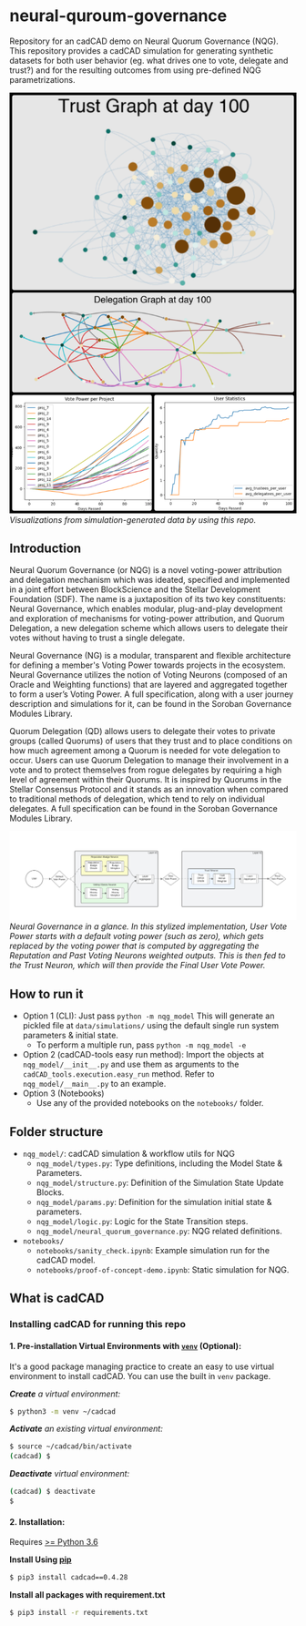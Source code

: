 # neural-quroum-governance

Repository for an cadCAD demo on Neural Quorum Governance (NQG). This repository provides a cadCAD simulation for generating synthetic datasets for both user behavior (eg. what drives one to vote, delegate and trust?) and for the resulting outcomes from using pre-defined NQG parametrizations.

![Collage](assets/collage_nqg_demo.png "Title")
*Visualizations from simulation-generated data by using this repo.*

## Introduction 

Neural Quorum Governance (or NQG) is a novel voting-power attribution and delegation mechanism which was ideated, specified and implemented in a joint effort between BlockScience and the Stellar Development Foundation (SDF). The name is a juxtaposition of its two key constituents: Neural Governance, which enables modular, plug-and-play development and exploration of mechanisms for voting-power attribution, and Quorum Delegation, a new delegation scheme which allows users to delegate their votes without having to trust a single delegate.

Neural Governance (NG) is a modular, transparent and flexible architecture for defining a member's Voting Power towards projects in the ecosystem. Neural Governance utilizes the notion of Voting Neurons (composed of an Oracle and Weighting functions) that are layered and aggregated together to form a user’s Voting Power. A full specification, along with a user journey description and simulations for it, can be found in the Soroban Governance Modules Library.

Quorum Delegation (QD) allows users to delegate their votes to private groups (called Quorums) of users that they trust and to place conditions on how much agreement among a Quorum is needed for vote delegation to occur. Users can use Quorum Delegation to manage their involvement in a vote and to protect themselves from rogue delegates by requiring a high level of agreement within their Quorums. It is inspired by Quorums in the Stellar Consensus Protocol and it stands as an innovation when compared to traditional methods of delegation, which tend to rely on individual delegates. A full specification can be found in the Soroban Governance Modules Library.

![Collage](assets/nqg.png "Title")
*Neural Governance in a glance. In this stylized implementation, User Vote Power starts with a default voting power (such as zero), which gets replaced by the voting power that is computed by aggregating the Reputation and Past Voting Neurons weighted outputs. This is then fed to the Trust Neuron, which will then provide the Final User Vote Power.*


## How to run it

- Option 1 (CLI): Just pass `python -m nqg_model`
This will generate an pickled file at `data/simulations/` using the default single run
system parameters & initial state.
    - To perform a multiple run, pass `python -m nqg_model -e`
- Option 2 (cadCAD-tools easy run method): Import the objects at `nqg_model/__init__.py`
and use them as arguments to the `cadCAD_tools.execution.easy_run` method. Refer to `nqg_model/__main__.py` to an example.
- Option 3 (Notebooks)
  - Use any of the provided notebooks on the `notebooks/` folder.

## Folder structure

- `nqg_model/`: cadCAD simulation & workflow utils for NQG
  - `nqg_model/types.py`: Type definitions, including the Model State & Parameters.
  - `nqg_model/structure.py`: Definition of the Simulation State Update Blocks.
  - `nqg_model/params.py`: Definition for the simulation initial state & parameters.
  - `nqg_model/logic.py`: Logic for the State Transition steps. 
  - `nqg_model/neural_quorum_governance.py`: NQG related definitions.
- `notebooks/`
  - `notebooks/sanity_check.ipynb`: Example simulation run for the cadCAD model.
  - `notebooks/proof-of-concept-demo.ipynb`: Static simulation for NQG.

## What is cadCAD

### Installing cadCAD for running this repo

#### 1. Pre-installation Virtual Environments with [`venv`](https://docs.python.org/3/library/venv.html) (Optional):
It's a good package managing practice to create an easy to use virtual environment to install cadCAD. You can use the built in `venv` package.

***Create** a virtual environment:*
```bash
$ python3 -m venv ~/cadcad
```

***Activate** an existing virtual environment:*
```bash
$ source ~/cadcad/bin/activate
(cadcad) $
```

***Deactivate** virtual environment:*
```bash
(cadcad) $ deactivate
$
```

#### 2. Installation: 
Requires [>= Python 3.6](https://www.python.org/downloads/) 

**Install Using [pip](https://pypi.org/project/cadCAD/)** 
```bash
$ pip3 install cadcad==0.4.28
```

**Install all packages with requirement.txt**
```bash
$ pip3 install -r requirements.txt